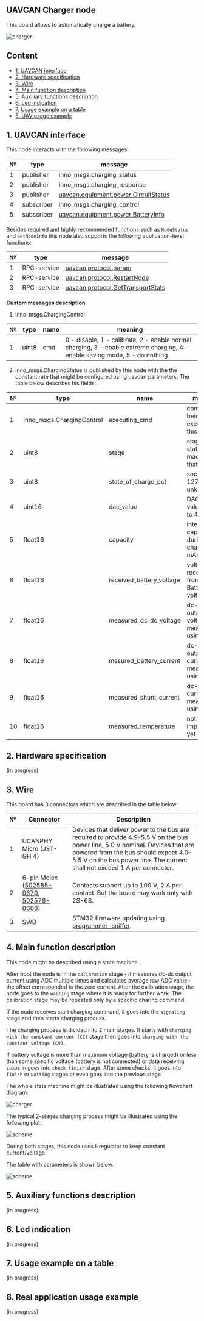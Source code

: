 ## UAVCAN Charger node

This board allows to automatically charge a battery.

![charger](charger.png?raw=true "charger")

## Content
  - [1. UAVCAN interface](#1-uavcan-interface)
  - [2. Hardware specification](#2-hardware-specification)
  - [3. Wire](#3-wire)
  - [4. Main function description](#4-main-function-description)
  - [5. Auxiliary functions description](#5-auxiliary-function-description)
  - [6. Led indication](#6-led-indication)
  - [7. Usage example on a table](#7-usage-example-on-a-table)
  - [8. UAV usage example](#8-uav-usage-example)

## 1. UAVCAN interface

This node interacts with the following messages:

| № | type      | message  |
| - | --------- | -------- |
| 1 | publisher   | inno_msgs.charging_status |
| 2 | publisher   | inno_msgs.charging_response |
| 3 | publisher   | [uavcan.equipment.power.CircuitStatus](https://legacy.uavcan.org/Specification/7._List_of_standard_data_types/#circuitstatus) |
| 4 | subscriber   | inno_msgs.charging_control |
| 5 | subscriber   | [uavcan.equipment.power.BatteryInfo](https://legacy.uavcan.org/Specification/7._List_of_standard_data_types/#batteryinfo) |

Besides required and highly recommended functions such as `NodeStatus` and `GetNodeInfo` this node also supports the following application-level functions:

| № | type      | message  |
| - | --------- | -------- |
| 1 | RPC-service | [uavcan.protocol.param](https://legacy.uavcan.org/Specification/7._List_of_standard_data_types/#uavcanprotocolparam) |
| 2 | RPC-service | [uavcan.protocol.RestartNode](https://legacy.uavcan.org/Specification/7._List_of_standard_data_types/#restartnode) |
| 3 | RPC-service | [uavcan.protocol.GetTransportStats](https://legacy.uavcan.org/Specification/7._List_of_standard_data_types/#gettransportstats) |

**Custom messages description**

1. inno_msgs.ChargingControl

| № | type  | name        | meaning                                     |
| - | ----- | ----------- | ------------------------------------------- |
| 1 | uint8 | cmd | 0 - disable, 1 - calibrate, 2 - enable normal charging, 3 - enable extreme charging, 4 - enable saving mode, 5 - do nothing |

2. inno_msgs.ChargingStatus is published by this node with the the constant rate that might be configured using uavcan parameters. The table below describes his fields:

| № | type                    | name        | meaning                                     |
| - | ----------------------- | ----------- | ------------------------------------------- |
| 1 |inno_msgs.ChargingControl|executing_cmd| command being executed at this moment       |
| 2 | uint8   | stage                       | stage of the state machine at that moment   |
| 3 | uint8   | state_of_charge_pct         | soc in %, 127 if unknown                    |
| 4 | uint16  | dac_value                   | DAC raw value from o to 4095                |
| 5 | float16 | capacity                    | integrated capacity during charging, mAh    |
| 6 | float16 | received_battery_voltage    | voltage received from BatteryInfo, volts    |
| 7 | float16 | measured_dc_dc_voltage      | dc-dc output voltage measured using ADC     |
| 8 | float16 | mesured_battery_current     | dc-dc output current measured using ADC     |
| 9 | float16 | measured_shunt_current      | dc-dc input current measured using ADC      |
| 10| float16 | measured_temperature        | not implemented yet                         |

## 2. Hardware specification

(in progress)

## 3. Wire

This board has 3 connectors which are described in the table below.

| № | Connector | Description |
| - | --------- | ----------- |
| 1 | UCANPHY Micro (JST-GH 4) | Devices that deliver power to the bus are required to provide 4.9–5.5 V on the bus power line, 5.0 V nominal. Devices that are powered from the bus should expect 4.0–5.5 V on the bus power line. The current shall not exceed 1 A per connector. |
| 2 | 6-pin Molex  ([502585-0670](https://www.molex.com/molex/products/part-detail/pcb_receptacles/5025850670), [502578-0600](https://www.molex.com/molex/products/part-detail/crimp_housings/5025780600)) | Contacts support up to 100 V, 2 A per contact. But the board may work only with 2S-6S. |
| 3 | SWD | STM32 firmware updating using [programmer-sniffer](doc/programmer_sniffer/README.md). |

## 4. Main function description

This node might be described using a state machine.

After boot the node is in the `calibration` stage - it measures dc-dc output current using ADC multiple times and calculates average raw ADC value - the offset corresponded to the zero current. After the calibration stage, the node goes to the `waiting` stage where it is ready for further work. The calibration stage may be repeated only by a specific charing command.

If the node receives start charging command, it goes into the `signaling` stage and then starts charging process.

The charging process is divided into 2 main stages. It starts with `charging with the constant current (CC)` stage then goes into `charging with the constant voltage (CV)`.

If battery voltage is more than maximum voltage (battery is charged) or less than some specific voltage (battery is not connected) or data receiving stops in goes into `check finish` stage. After some checks, it goes into `finish` or `waiting` stages or even goes into the previous stage

The whole state machine might be illustrated using the following flowchart diagram:

![charger](state_machine.png?raw=true "charger")

The typical 2-stages charging process might be illustrated using the following plot:

![scheme](normal_charging_process.png?raw=true "scheme")

During both stages, this node uses I-regulator to keep constant current/voltage.

The table with parameters is shown below.

![scheme](params.png?raw=true "scheme")

## 5. Auxiliary functions description

(in progress)

## 6. Led indication

(in progress)

## 7. Usage example on a table

(in progress)

## 8. Real application usage example

(in progress)
